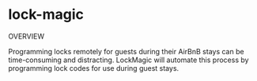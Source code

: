 # lock-magic

OVERVIEW

Programming locks remotely for guests during their AirBnB stays can be time-consuming and distracting.  LockMagic will automate this process by programming lock codes for use during guest stays.
